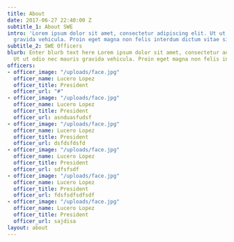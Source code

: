 ```yaml
---
title: About
date: 2017-06-27 22:40:00 Z
subtitle_1: About SWE
intro: 'Lorem ipsum dolor sit amet, consectetur adipiscing elit. Ut ut odio nec mauris
  gravida vehicula. Proin eget magna non felis interdum dictum vitae sit amet eros. '
subtitle_2: SWE Officers
blurb: Enter blurb text here Lorem ipsum dolor sit amet, consectetur adipiscing elit.
  Ut ut odio nec mauris gravida vehicula. Proin eget magna non felis interdum dictum.
officers:
- officer_image: "/uploads/face.jpg"
  officer_name: Lucero Lopez
  officer_title: President
  officer_url: "#"
- officer_image: "/uploads/face.jpg"
  officer_name: Lucero Lopez
  officer_title: President
  officer_url: asnduasfudsf
- officer_image: "/uploads/face.jpg"
  officer_name: Lucero Lopez
  officer_title: President
  officer_url: dsfdsfdsfd
- officer_image: "/uploads/face.jpg"
  officer_name: Lucero Lopez
  officer_title: President
  officer_url: sdfsfsdf
- officer_image: "/uploads/face.jpg"
  officer_name: Lucero Lopez
  officer_title: President
  officer_url: fdsfsdfsdfsdf
- officer_image: "/uploads/face.jpg"
  officer_name: Lucero Lopez
  officer_title: President
  officer_url: sajdisa
layout: about
---
```


